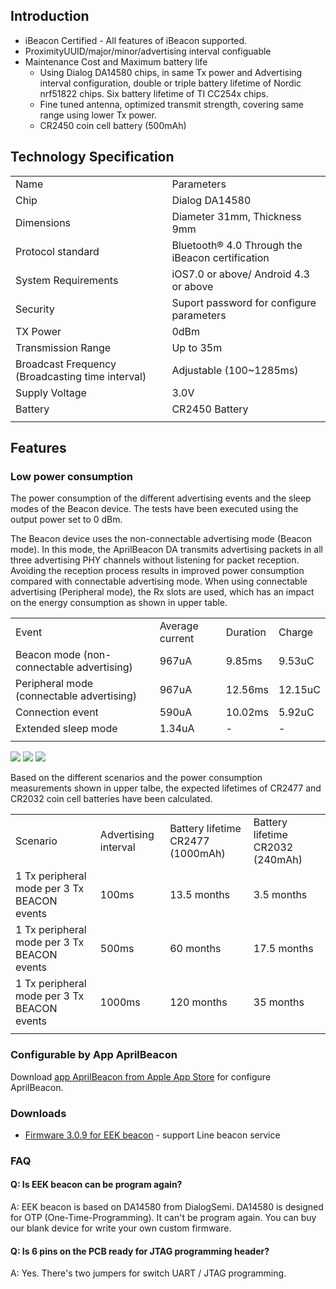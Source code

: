 ## Introduction

  - iBeacon Certified - All features of iBeacon supported.
  - ProximityUUID/major/minor/advertising interval configuable
  - Maintenance Cost and Maximum battery life
      - Using Dialog DA14580 chips, in same Tx power and Advertising
        interval configuration, double or triple battery lifetime of
        Nordic nrf51822 chips. Six battery lifetime of TI CC254x chips.
      - Fine tuned antenna, optimized transmit strength, covering same
        range using lower Tx power.
      - CR2450 coin cell battery
(500mAh)

## Technology Specification

|                                                  |                                                  |
| ------------------------------------------------ | ------------------------------------------------ |
| Name                                             | Parameters                                       |
| Chip                                             | Dialog DA14580                                   |
| Dimensions                                       | Diameter 31mm, Thickness 9mm                     |
| Protocol standard                                | Bluetooth® 4.0 Through the iBeacon certification |
| System Requirements                              | iOS7.0 or above/ Android 4.3 or above            |
| Security                                         | Suport password for configure parameters         |
| TX Power                                         | 0dBm                                             |
| Transmission Range                               | Up to 35m                                        |
| Broadcast Frequency (Broadcasting time interval) | Adjustable (100~1285ms)                          |
| Supply Voltage                                   | 3.0V                                             |
| Battery                                          | CR2450 Battery                                   |
|  |

## Features

### Low power consumption

The power consumption of the different advertising events and the sleep
modes of the Beacon device. The tests have been executed using the
output power set to 0 dBm.

The Beacon device uses the non-connectable advertising mode (Beacon
mode). In this mode, the AprilBeacon DA transmits advertising packets in
all three advertising PHY channels without listening for packet
reception. Avoiding the reception process results in improved power
consumption compared with connectable advertising mode. When using
connectable advertising (Peripheral mode), the Rx slots are used, which
has an impact on the energy consumption as shown in upper
table.

|                                           |                 |          |         |
| ----------------------------------------- | --------------- | -------- | ------- |
| Event                                     | Average current | Duration | Charge  |
| Beacon mode (non-connectable advertising) | 967uA           | 9.85ms   | 9.53uC  |
| Peripheral mode (connectable advertising) | 967uA           | 12.56ms  | 12.15uC |
| Connection event                          | 590uA           | 10.02ms  | 5.92uC  |
| Extended sleep mode                       | 1.34uA          | \-       | \-      |
|  |

<img src="https://i1.aprbrother.com/da_power_1.png-640.jpg">

<img src="https://i1.aprbrother.com/da_power_2.png-640.jpg">

<img src="https://i1.aprbrother.com/da_power_3.png-640.jpg">

Based on the different scenarios and the power consumption measurements
shown in upper talbe, the expected lifetimes of CR2477 and CR2032 coin
cell batteries have been
calculated.

|                                             |                      |                                   |                                  |
| ------------------------------------------- | -------------------- | --------------------------------- | -------------------------------- |
| Scenario                                    | Advertising interval | Battery lifetime CR2477 (1000mAh) | Battery lifetime CR2032 (240mAh) |
| 1 Tx peripheral mode per 3 Tx BEACON events | 100ms                | 13.5 months                       | 3.5 months                       |
| 1 Tx peripheral mode per 3 Tx BEACON events | 500ms                | 60 months                         | 17.5 months                      |
| 1 Tx peripheral mode per 3 Tx BEACON events | 1000ms               | 120 months                        | 35 months                        |
|  |

### Configurable by App AprilBeacon

Download [app AprilBeacon from Apple App
Store](https://itunes.apple.com/app/aprilbeacon/id847517010?mt=8) for
configure AprilBeacon.

### Downloads

  - [Firmware 3.0.9 for EEK
    beacon](https://i1.aprbrother.com/eek_fw_2.img) -
    support Line beacon service

### FAQ

#### Q: Is EEK beacon can be program again?

A: EEK beacon is based on DA14580 from DialogSemi. DA14580 is designed
for OTP (One-Time-Programming). It can't be program again. You can buy
our blank device for write your own custom firmware.

#### Q: Is 6 pins on the PCB ready for JTAG programming header?

A: Yes. There's two jumpers for switch UART / JTAG programming.
